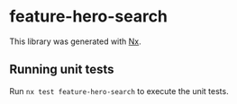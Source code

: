 # feature-hero-search

This library was generated with [Nx](https://nx.dev).

## Running unit tests

Run `nx test feature-hero-search` to execute the unit tests.
